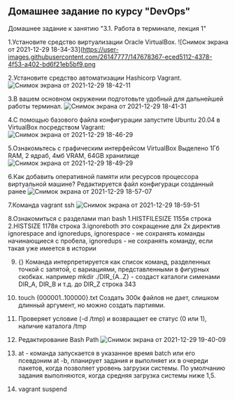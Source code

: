 ## Домашнее задание по курсу "DevOps"
Домашнее задание к занятию "3.1. Работа в терминале, лекция 1"


1.Установите средство виртуализации Oracle VirtualBox.
![Снимок экрана от 2021-12-29 18-34-33](https://user-images.githubusercontent.com/26147777/147678367-eced5112-4378-4f53-a402-bd6f21eb5bf9.png

2.Установите средство автоматизации Hashicorp Vagrant.
![Снимок экрана от 2021-12-29 18-42-11](https://user-images.githubusercontent.com/26147777/147679101-e1c32cc5-844a-4b96-b1fd-acf996ba4c51.png)

3.В вашем основном окружении подготовьте удобный для дальнейшей работы терминал.
![Снимок экрана от 2021-12-29 18-41-31](https://user-images.githubusercontent.com/26147777/147679051-48b20eec-c64d-4ada-aa67-f1697dffe933.png)

4.С помощью базового файла конфигурации запустите Ubuntu 20.04 в VirtualBox посредством Vagrant:
![Снимок экрана от 2021-12-29 18-46-29](https://user-images.githubusercontent.com/26147777/147679502-48762c33-cc13-4996-b730-e0c08655888b.png)

5.Ознакомьтесь с графическим интерфейсом VirtualBox
Выделено 1Гб RAM, 2 ядраб, 4мб VRAM, 64GB хранилище
![Снимок экрана от 2021-12-29 18-49-29](https://user-images.githubusercontent.com/26147777/147679884-1e5222d8-7894-4bab-90a5-de3ee9921cb8.png)

6.Как добавить оперативной памяти или ресурсов процессора виртуальной машине?
Редактируется файл конфигураци созданный ранее
![Снимок экрана от 2021-12-29 18-57-07](https://user-images.githubusercontent.com/26147777/147680647-535ff398-7ace-4d29-95e2-78278e791f4b.png)

7.Команда vagrant ssh
![Снимок экрана от 2021-12-29 18-59-51](https://user-images.githubusercontent.com/26147777/147680813-b33f542b-e3d6-4288-a7e5-c8e4267c0e96.png)

8.Ознакомиться с разделами man bash
 1.HISTFILESIZE 1155я строка
 2.HISTSIZE 1178я строка
 3.ignoreboth это сокращение для 2х директив ignorespace and ignoredups, 
    ignorespace - не сохранять команды начинающиеся с пробела, 
    ignoredups - не сохранять команду, если такая уже имеется в истории

9. {} Команда интерпретируется как список команд, разделенных точкой с запятой, с вариациями, представленными в фигурных скобках.
например mkdir ./DIR_{A..Z} - создаст каталоги сименами DIR_A, DIR_B и т.д. до DIR_Z
строка 343
10. touch {000001..100000}.txt
Создать 300к файлов не дает, слишком длинный аргумент, но можно создать партиями.
11. Проверяет условие (-d /tmp) и возвращает ее статус (0 или 1), наличие каталога /tmp
12. Редактирование Bash Path
![Снимок экрана от 2021-12-29 19-40-09](https://user-images.githubusercontent.com/26147777/147684574-55d60bd1-7202-408e-a6b0-4a34c02837a6.png)

13. at - команда запускается в указанное время
batch или его псевдоним at -b, планирует задания и выполняет их в очереди пакетов, когда позволяет уровень загрузки системы. По умолчанию задания выполняются, когда средняя загрузка системы ниже 1,5. 
14. vagrant suspend


